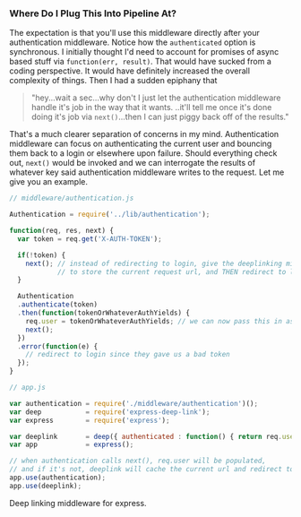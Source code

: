 ### Where Do I Plug This Into Pipeline At?

The expectation is that you'll use this middleware directly after your authentication middleware. Notice how the
`authenticated` option is synchronous. I initially thought I'd need to account for promises of async based stuff
via `function(err, result)`. That would have sucked from a coding perspective. It would have definitely increased
the overall complexity of things. Then I had a sudden epiphany that

> "hey...wait a sec...why don't I just let the authentication middleware handle it's job in the way that it wants.
..it'll tell me once it's done doing it's job via `next()`...then I can just piggy back off of the results."

That's a much clearer separation of concerns in my mind. Authentication middleware can focus on authenticating the
current user and bouncing them back to a login or elsewhere upon failure. Should everything check out, `next()` would
be invoked and we can interrogate the results of whatever key said authentication middleware writes to the request.
Let me give you an example.

```js
// middleware/authentication.js

Authentication = require('../lib/authentication');

function(req, res, next) {
  var token = req.get('X-AUTH-TOKEN');

  if(!token) {
    next(); // instead of redirecting to login, give the deeplinking middleware a chance
            // to store the current request url, and THEN redirect to login via the login option
  }

  Authentication
  .authenticate(token)
  .then(function(tokenOrWhateverAuthYields) {
    req.user = tokenOrWhateverAuthYields; // we can now pass this in as the authentication option
    next();
  })
  .error(function(e) {
    // redirect to login since they gave us a bad token
  });
}
```

```js
// app.js

var authentication = require('./middleware/authentication')();
var deep           = require('express-deep-link');
var express        = require('express');

var deeplink       = deep({ authenticated : function() { return req.user; }, login : 'https://secure.login.com' });
var app            = express();

// when authentication calls next(), req.user will be populated,
// and if it's not, deeplink will cache the current url and redirect to login
app.use(authentication);
app.use(deeplink);
```
Deep linking middleware for express.
